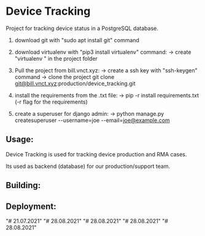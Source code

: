 # Device Tracking

Project for tracking device status in a PostgreSQL database.

1. download git with "sudo apt install git" command

2. download virtualenv with "pip3 install virtualenv" command:
	-> create "virtualenv <name>" in the project folder

3. Pull the project from bill.vnct.xyz:
	-> create a ssh key with "ssh-keygen" command
	-> clone the project git clone git@bill.vnct.xyz:production/device_tracking.git

4. install the requirements from the .txt file:
	-> pip -r install requirements.txt (-r flag for the requirements)

5. create a superuser for django admin:
	-> python manage.py createsuperuser --username=joe --email=joe@example.com

## Usage:

Device Tracking is used for tracking device production and RMA cases.

Its used as backend (database) for our production/support team.

## Building:

## Deployment:
"# 21.07.2021" 
"# 28.08.2021" 
"# 28.08.2021" 
"# 28.08.2021" 
"# 28.08.2021" 
